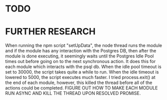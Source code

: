 # TODO

# FURTHER RESEARCH
  When running the npm script "setUpData", the node thread runs the module and if the module has any interaction with the Postgres DB, then after the module is done executing, it seemingly waits until the Postgres Idle Pool times out before going on to the next synchronous action. It does this for each module which interacts with the psql db. When the idle pool timeout is set to 30000, the script takes quite a while to run. When the idle timeout is lowered to 5000, the script executes much faster. I tried process.exit() at the end of each module, however, this killed the thread before all of the actions could be completed.
  FIGURE OUT HOW TO MAKE EACH MODULE RUN ASYNC AND KILL THE THREAD UPON RESOLVED PROMISE.